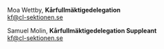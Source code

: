 Moa Wettby, **Kårfullmäktigedelegation**  
kf@cl-sektionen.se

Samuel Molin, **Kårfullmäktigedelegation Suppleant**  
kf@cl-sektionen.se
